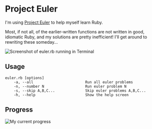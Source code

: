 # Project Euler

I'm using [Project Euler](http://projecteuler.net/) to help myself learn Ruby.

Most, if not all, of the earlier-written functions are not written in good, idiomatic Ruby, and my solutions are pretty inefficient! I'll get around to rewriting these someday...

![Screenshot of euler.rb running in Terminal](https://raw.github.com/allewun/euler/master/euler.png)

## Usage

    euler.rb [options]
        -a, --all                        Run all euler problems
        -n, --number N                   Run euler problem N
        -s, --skip A,B,C...              Skip euler problems A,B,C...
        -h, --help                       Show the help screen

## Progress

![My current progress](http://projecteuler.net/profile/allewun.png)
